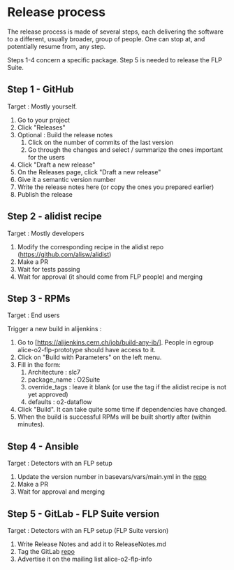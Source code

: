 # Release process

The release process is made of several steps, each delivering the software to a different, usually 
broader, group of people. One can stop at, and potentially resume from, any step. 

Steps 1-4 concern a specific package. Step 5 is needed to release the FLP Suite.

## Step 1 - GitHub
Target : Mostly yourself.

1. Go to your project
2. Click "Releases"
2. Optional : Build the release notes
   1. Click on the number of commits of the last version
   1. Go through the changes and select / summarize the ones important for the users
3. Click "Draft a new release"
4. On the Releases page, click "Draft a new release"
5. Give it a semantic version number
6. Write the release notes here (or copy the ones you prepared earlier)
7. Publish the release

## Step 2 - alidist recipe
Target : Mostly developers

1. Modify the corresponding recipe in the alidist repo (https://github.com/alisw/alidist)
2. Make a PR 
3. Wait for tests passing
4. Wait for approval (it should come from FLP people) and merging

## Step 3 - RPMs
Target : End users

Trigger a new build in alijenkins :

1. Go to [https://alijenkins.cern.ch/job/build-any-ib/]. People in egroup alice-o2-flp-prototype should have access to it.
1. Click on "Build with Parameters" on the left menu.
1. Fill in the form:
   1. Architecture : slc7
   1. package_name : O2Suite
   1. override_tags : leave it blank (or use the tag if the alidist recipe is not yet approved)
   1. defaults : o2-dataflow
1. Click "Build". It can take quite some time if dependencies have changed.
1. When the build is successful RPMs will be built shortly after (within minutes).

## Step 4 - Ansible
Target : Detectors with an FLP setup

1. Update the version number in basevars/vars/main.yml in the [repo](https://gitlab.cern.ch/AliceO2Group/system-configuration/tree/master/ansible)
2. Make a PR
3. Wait for approval and merging

## Step 5 - GitLab - FLP Suite version
Target : Detectors with an FLP setup (FLP Suite version) 

1. Write Release Notes and add it to ReleaseNotes.md
1. Tag the GitLab [repo](https://gitlab.cern.ch/AliceO2Group/system-configuration)
2. Advertise it on the mailing list alice-o2-flp-info